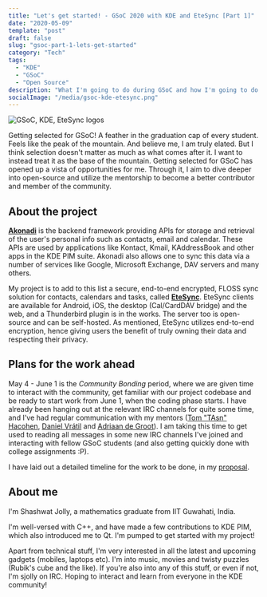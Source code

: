 ```yaml
---
title: "Let's get started! - GSoC 2020 with KDE and EteSync [Part 1]"
date: "2020-05-09"
template: "post"
draft: false
slug: "gsoc-part-1-lets-get-started"
category: "Tech"
tags:
  - "KDE"
  - "GSoC"
  - "Open Source"
description: "What I'm going to do during GSoC and how I'm going to do it."
socialImage: "/media/gsoc-kde-etesync.png"
---
```


![GSoC, KDE, EteSync logos](/media/gsoc-kde-etesync.png)

Getting selected for GSoC! A feather in the graduation cap of every student. Feels like the peak of the mountain. And believe me, I am truly elated. But I think selection doesn't matter as much as what comes after it. I want to instead treat it as the base of the mountain. Getting selected for GSoC has opened up a vista of opportunities for me. Through it, I aim to dive deeper into open-source and utilize the mentorship to become a better contributor and member of the community.

 <!-- It's the work you do, the connections you make, the things you create that really give you satisfaction. Selection by itself is empty. After all, it's the water that gives the jug purpose. This is the thing that got me into GSoC in the first place, and this is the thing that drives me now. -->

## About the project

[**Akonadi**](https://userbase.kde.org/Akonadi) is the backend framework providing APIs for storage and retrieval of the user's personal info such as contacts, email and calendar. These APIs are used by applications like Kontact, Kmail, KAddressBook and other apps in the KDE PIM suite. Akonadi also allows one to sync this data via a number of services like Google, Microsoft Exchange, DAV servers and many others.

My project is to add to this list a secure, end-to-end encrypted, FLOSS sync solution for contacts, calendars and tasks, called [**EteSync**](https://www.etesync.com/). EteSync clients are available for Android, iOS, the desktop (Cal/CardDAV bridge) and the web, and a Thunderbird plugin is in the works. The server too is open-source and can be self-hosted. As mentioned, EteSync utilizes end-to-end encryption, hence giving users the benefit of truly owning their data and respecting their privacy.

## Plans for the work ahead

May 4 - June 1 is the _Community Bonding_ period, where we are given time to interact with the community, get familiar with our project codebase and be ready to start work from June 1, when the coding phase starts. I have already been hanging out at the relevant IRC channels for quite some time, and I've had regular communication with my mentors ([Tom "TAsn" Hacohen](https://stosb.com/), [Daniel Vrátil](https://www.dvratil.cz/) and [Adriaan de Groot](https://euroquis.nl/)). I am taking this time to get used to reading all messages in some new IRC channels I've joined and interacting with fellow GSoC students (and also getting quickly done with college assignments :P).

I have laid out a detailed timeline for the work to be done, in my [proposal](https://drive.google.com/file/d/1nWU5yaG_Anpl6L_QvMal0Vf2g_sQtC56/view).

## About me

I'm Shashwat Jolly, a mathematics graduate from IIT Guwahati, India.

I'm well-versed with C++, and have made a few contributions to KDE PIM, which also introduced me to Qt. I'm pumped to get started with my project!

Apart from technical stuff, I'm very interested in all the latest and upcoming gadgets (mobiles, laptops etc). I'm into music, movies and twisty puzzles (Rubik's cube and the like). If you're also into any of this stuff, or even if not, I'm sjolly on IRC. Hoping to interact and learn from everyone in the KDE community!
